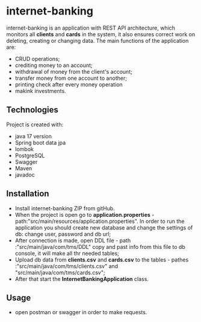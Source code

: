 # internet-banking

internet-banking is an application with REST API architecture, which monitors all **clients** and **cards** in the system, it also ensures correct work on deleting, creating or changing data. The main functions of the application are:
* CRUD operations;
* crediting money to an account;
* withdrawal of money from the client's account;
* transfer money from one account to another;
* printing check after every money operation
* makink investments.

## Technologies

Project is created with:
* java 17 version
* Spring boot data jpa
* lombok
* PostgreSQL
* Swagger
* Maven
* javadoc
  

## Installation

* Install internet-banking ZIP from gitHub.
* When the project is open go to **application.properties** - path:"src/main/resources/application.properties". In order to run the application you should create new database and change the settings of db: change user, password and db url;
* After connection is made, open DDL file - path :"src/main/java/com/tms/DDL" copy and past info from this file to db console, it will make all thr needed tables;
* Upload db data from **clients.csv** and **cards.csv** to the tables - pathes :"src/main/java/com/tms/clients.csv" and "src/main/java/com/tms/cards.csv";
* After that start the **InternetBankingApplication** class.


## Usage

* open postman or swagger in order to make requests.

